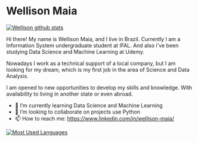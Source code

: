 # Wellison Maia

[![Wellison github stats](https://github-readme-stats.vercel.app/api?username=wellisonxd&theme=dark&show_icons=true)](https://github.com/wellisonxd/github-readme-stats)

Hi there! My name is Wellison Maia, and I live in Brazil. Currently I am a Information System undergraduate student at IFAL. And also i've been studying Data Science and Machine Learning at Udemy.
 
Nowadays I work as a technical support of a local company, but I am looking for my dream, which is my first job in the area of Science and Data Analysis.

I am opened to new opportunities to develop my skills and knowledge. With availability to living in another state or even abroad.

- 🌱 I’m currently learning Data Science and Machine Learning
- 👯 I’m looking to collaborate on projects use Python
- 📫 How to reach me: https://www.linkedin.com/in/wellison-maia/

[![Most Used Languages](https://github-readme-stats.vercel.app/api/top-langs/?username=wellisonxd&layout=compact)](https://github.com/wellisonxd/github-readme-stats)
<!--
**wellisonxd/wellisonxd** is a ✨ _special_ ✨ repository because its `README.md` (this file) appears on your GitHub profile.

Here are some ideas to get you started:

- 🔭 I’m currently working on ...
- 🤔 I’m looking for help with ...
- 💬 Ask me about 
- 😄 Pronouns: ...
- ⚡ Fun fact: ...
-->
